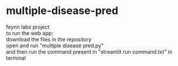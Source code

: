 # multiple-disease-pred
feynn labs project<br>
to run the web app:<br>
download the files in the repository<br>
open and run "multiple disease pred.py"<br>
and then run the command present in "streamlit run command.txt" in terminal
